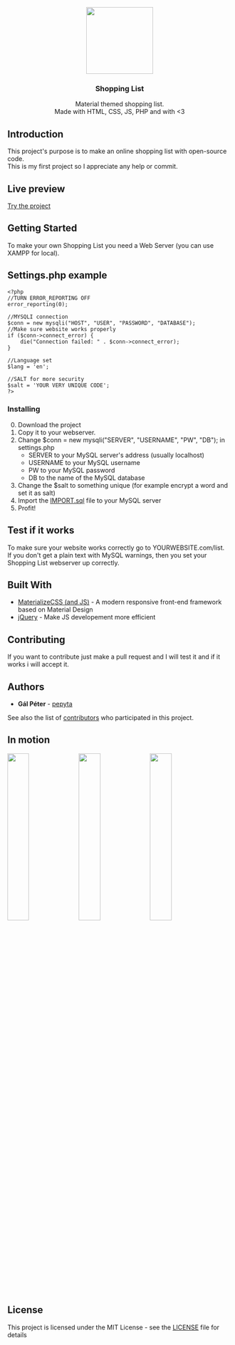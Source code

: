 <p align="center">
  <a href="https://shop.pepyta.ml">
    <img src="https://raw.githubusercontent.com/pepyta/shoplist.ml/master/img/web_hi_res_512.png" width="150">
  </a>
</p>

<h3 align="center">Shopping List</h3>

<p align="center">
   Material themed shopping list.<br>
   Made with HTML, CSS, JS, PHP and with <3
</p>

## Introduction
This project's purpose is to make an online shopping list with open-source code.<br>
This is my first project so I appreciate any help or commit.

## Live preview
[Try the project](https://shop.pepyta.ml)

## Getting Started
To make your own Shopping List you need a Web Server (you can use XAMPP for local).

## Settings.php example
```
<?php
//TURN ERROR_REPORTING OFF
error_reporting(0);

//MYSQLI connection
$conn = new mysqli("HOST", "USER", "PASSWORD", "DATABASE");
//Make sure website works properly
if ($conn->connect_error) {
    die("Connection failed: " . $conn->connect_error);
} 

//Language set
$lang = 'en';

//SALT for more security
$salt = 'YOUR VERY UNIQUE CODE';
?>
```

### Installing
0. Download the project
1. Copy it to your webserver.
2. Change $conn = new mysqli("SERVER", "USERNAME", "PW", "DB"); in settings.php
   - SERVER to your MySQL server's address (usually localhost)
   - USERNAME to your MySQL username
   - PW to your MySQL password
   - DB to the name of the MySQL database
3. Change the $salt to something unique (for example encrypt a word and set it as salt)
4. Import the [IMPORT.sql](https://raw.githubusercontent.com/pepyta/shoplist.ml/master/IMPORT.sql) file to your MySQL server
5. Profit!

## Test if it works
To make sure your website works correctly go to YOURWEBSITE.com/list.<br>
If you don't get a plain text with MySQL warnings, then you set your Shopping List webserver up correctly.

## Built With

* [MaterializeCSS (and JS)](https://materializecss.com/) - A modern responsive front-end framework based on Material Design
* [jQuery](https://jquery.com/) - Make JS developement more efficient

## Contributing
If you want to contribute just make a pull request and I will test it and if it works i will accept it.

## Authors

* **Gál Péter** -  [pepyta](https://github.com/pepyta)

See also the list of [contributors](https://github.com/pepyta/shoplist.ml/graphs/contributors) who participated in this project.

## In motion
<p>
<img src="https://shoplist.ml/github/1.gif" width="31%" style="display:inline-block;">
<img src="https://shoplist.ml/github/2.gif" width="31%" style="display:inline-block;">
<img src="https://shoplist.ml/github/3.gif" width="31%" style="display:inline-block;">
</p>

## License

This project is licensed under the MIT License - see the [LICENSE](LICENSE) file for details
